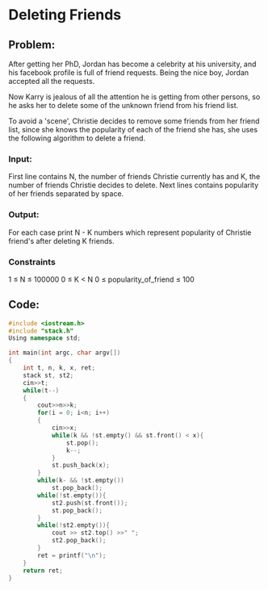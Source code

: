 # Deleting Friends

## Problem:
After getting her PhD, Jordan has become a celebrity at his university, and his facebook profile is full of friend requests. Being the nice boy, Jordan accepted all the requests.

Now Karry is jealous of all the attention he is getting from other persons, so he asks her to delete some of the unknown friend from his friend list.

To avoid a 'scene', Christie decides to remove some friends from her friend list, since she knows the popularity of each of the friend she has, she uses the following algorithm to delete a friend.

### Input:
First line contains N, the number of friends Christie currently has and K, the number of friends Christie decides to delete. Next lines contains popularity of her friends separated by space.

### Output:
For each case print N - K numbers which represent popularity of Christie friend's after deleting K friends.

### Constraints
1 $\leq$ N $\leq$ 100000
0 $\leq$ K $<$ N
0 $\leq$ popularity_of_friend $\leq$ 100

## Code:
```cpp
#include <iostream.h>
#include "stack.h"
Using namespace std;

int main(int argc, char argv[])
{
	int t, n, k, x, ret;
	stack st, st2;
	cin>>t;
	while(t--)
	{
		cout>>n>>k;
		for(i = 0; i<n; i++)
		{
			cin>>x;
			while(k && !st.empty() && st.front() < x){
				st.pop();
				k--;
			}
			st.push_back(x);
		}
		while(k- && !st.empty())
			st.pop_back();
		while(!st.empty()){
			st2.push(st.front());
			st.pop_back();
		}
		while(!st2.empty()){
			cout >> st2.top() >>" ";
			st2.pop_back();
		}
		ret = printf("\n");
	}
	return ret;
}
```